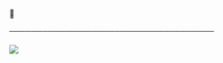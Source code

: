 <p>🔅</p>
 ───────────────────────────────────── <br> 
 <br>



<img src="https://github-readme-stats.vercel.app/api?username=Black-Lady-ux&show_icons=true&theme=dark">
